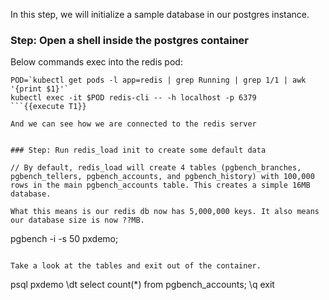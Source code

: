 In this step, we will initialize a sample database in our postgres instance.

### Step: Open a shell inside the postgres container

Below commands exec into the redis pod:

```
POD=`kubectl get pods -l app=redis | grep Running | grep 1/1 | awk '{print $1}'`
kubectl exec -it $POD redis-cli -- -h localhost -p 6379
```{{execute T1}}

And we can see how we are connected to the redis server


### Step: Run redis_load init to create some default data

// By default, redis_load will create 4 tables (pgbench_branches, pgbench_tellers, pgbench_accounts, and pgbench_history) with 100,000 rows in the main pgbench_accounts table. This creates a simple 16MB database.

What this means is our redis db now has 5,000,000 keys. It also means our database size is now ??MB.

```
pgbench -i -s 50 pxdemo;
```{{execute T1}}

Take a look at the tables and exit out of the container.
```
psql pxdemo
\dt
select count(*) from pgbench_accounts;
\q
exit
```{{execute T1}}
